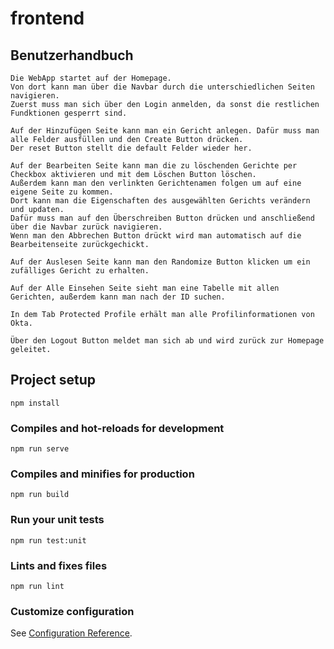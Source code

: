 # frontend

## Benutzerhandbuch
```
Die WebApp startet auf der Homepage.
Von dort kann man über die Navbar durch die unterschiedlichen Seiten navigieren.
Zuerst muss man sich über den Login anmelden, da sonst die restlichen Fundktionen gesperrt sind.

Auf der Hinzufügen Seite kann man ein Gericht anlegen. Dafür muss man alle Felder ausfüllen und den Create Button drücken. 
Der reset Button stellt die default Felder wieder her.

Auf der Bearbeiten Seite kann man die zu löschenden Gerichte per Checkbox aktivieren und mit dem Löschen Button löschen. 
Außerdem kann man den verlinkten Gerichtenamen folgen um auf eine eigene Seite zu kommen. 
Dort kann man die Eigenschaften des ausgewählten Gerichts verändern und updaten. 
Dafür muss man auf den Überschreiben Button drücken und anschließend über die Navbar zurück navigieren. 
Wenn man den Abbrechen Button drückt wird man automatisch auf die Bearbeitenseite zurückgechickt.

Auf der Auslesen Seite kann man den Randomize Button klicken um ein zufälliges Gericht zu erhalten.

Auf der Alle Einsehen Seite sieht man eine Tabelle mit allen Gerichten, außerdem kann man nach der ID suchen.

In dem Tab Protected Profile erhält man alle Profilinformationen von Okta.

Über den Logout Button meldet man sich ab und wird zurück zur Homepage geleitet.
```

## Project setup
```
npm install
```

### Compiles and hot-reloads for development
```
npm run serve
```

### Compiles and minifies for production
```
npm run build
```

### Run your unit tests
```
npm run test:unit
```

### Lints and fixes files
```
npm run lint
```

### Customize configuration
See [Configuration Reference](https://cli.vuejs.org/config/).
